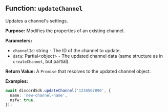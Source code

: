 ## Function: `updateChannel`

Updates a channel's settings.

**Purpose:**
Modifies the properties of an existing channel.

**Parameters:**

- `channelId`: string - The ID of the channel to update.
- `data`: Partial<object<DiscordChannelSchema>> - The updated channel data (same structure as in `createChannel`, but partial).

**Return Value:**
A `Promise` that resolves to the updated channel object.

**Examples:**

```typescript
await discordSdk.updateChannel('1234567890', {
  name: 'new-channel-name',
  nsfw: true,
});
```
